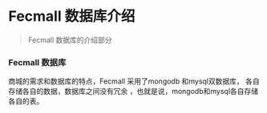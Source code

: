 Fecmall 数据库介绍
=========================

> Fecmall 数据库的介绍部分


### Fecmall 数据库

商城的需求和数据库的特点，Fecmall 采用了mongodb 和mysql双数据库，
各自存储各自的数据，数据库之间没有冗余
，也就是说，mongodb和mysql各自存储各自的表。

















